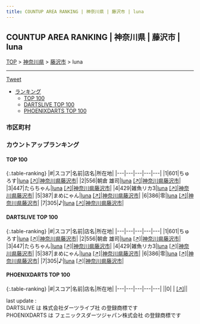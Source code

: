 ```yaml
---
title: COUNTUP AREA RANKING | 神奈川県 | 藤沢市 | luna
---
```

## COUNTUP AREA RANKING | 神奈川県 | 藤沢市 | luna

[TOP](/darts/rank/) > [神奈川県](/darts/rank/神奈川県/) > [藤沢市](/darts/rank/神奈川県/藤沢市/) > luna

___

<a href="https://twitter.com/share?ref_src=twsrc%5Etfw" data-text="COUNTUP AREA RANKING | 神奈川県藤沢市luna" class="twitter-share-button" data-hashtags="DARTSLIVE,PHOENIXDARTS,darts,ダーツ" data-show-count="false">Tweet</a>

* [ランキング](#カウントアップランキング)
    * [TOP 100](#top-100)
    * [DARTSLIVE TOP 100](#dartslive-top-100)
    * [PHOENIXDARTS TOP 100](#phoenixdarts-top-100)

### 市区町村

<ul>

</ul>

### カウントアップランキング

#### TOP 100



{:.table-ranking}
|#|スコア|名前|店名|所在地|
|---|---|---|---|---|
|1|601|<span class="rank-name-dl">ちゅろす</span>|<a href="/darts/rank/shops/53b3ec32b51020055f9f3321c1147265.html">luna</a> <a href="https://search.dartslive.com/jp/shop/53b3ec32b51020055f9f3321c1147265">[↗]</a>|<a href="/darts/rank/神奈川県/藤沢市">神奈川県藤沢市</a>|
|2|556|<span class="rank-name-dl">朝倉 雄司</span>|<a href="/darts/rank/shops/53b3ec32b51020055f9f3321c1147265.html">luna</a> <a href="https://search.dartslive.com/jp/shop/53b3ec32b51020055f9f3321c1147265">[↗]</a>|<a href="/darts/rank/神奈川県/藤沢市">神奈川県藤沢市</a>|
|3|447|<span class="rank-name-dl">たらちゃん</span>|<a href="/darts/rank/shops/53b3ec32b51020055f9f3321c1147265.html">luna</a> <a href="https://search.dartslive.com/jp/shop/53b3ec32b51020055f9f3321c1147265">[↗]</a>|<a href="/darts/rank/神奈川県/藤沢市">神奈川県藤沢市</a>|
|4|429|<span class="rank-name-dl">雑魚リカ3</span>|<a href="/darts/rank/shops/53b3ec32b51020055f9f3321c1147265.html">luna</a> <a href="https://search.dartslive.com/jp/shop/53b3ec32b51020055f9f3321c1147265">[↗]</a>|<a href="/darts/rank/神奈川県/藤沢市">神奈川県藤沢市</a>|
|5|387|<span class="rank-name-dl">まめにゃん</span>|<a href="/darts/rank/shops/53b3ec32b51020055f9f3321c1147265.html">luna</a> <a href="https://search.dartslive.com/jp/shop/53b3ec32b51020055f9f3321c1147265">[↗]</a>|<a href="/darts/rank/神奈川県/藤沢市">神奈川県藤沢市</a>|
|6|386|<span class="rank-name-dl">零</span>|<a href="/darts/rank/shops/53b3ec32b51020055f9f3321c1147265.html">luna</a> <a href="https://search.dartslive.com/jp/shop/53b3ec32b51020055f9f3321c1147265">[↗]</a>|<a href="/darts/rank/神奈川県/藤沢市">神奈川県藤沢市</a>|
|7|305|<span class="rank-name-dl">♪</span>|<a href="/darts/rank/shops/53b3ec32b51020055f9f3321c1147265.html">luna</a> <a href="https://search.dartslive.com/jp/shop/53b3ec32b51020055f9f3321c1147265">[↗]</a>|<a href="/darts/rank/神奈川県/藤沢市">神奈川県藤沢市</a>|


#### DARTSLIVE TOP 100



{:.table-ranking}
|#|スコア|名前|店名|所在地|
|---|---|---|---|---|
|1|601|<span class="rank-name-dl">ちゅろす</span>|<a href="/darts/rank/shops/53b3ec32b51020055f9f3321c1147265.html">luna</a> <a href="https://search.dartslive.com/jp/shop/53b3ec32b51020055f9f3321c1147265">[↗]</a>|<a href="/darts/rank/神奈川県/藤沢市">神奈川県藤沢市</a>|
|2|556|<span class="rank-name-dl">朝倉 雄司</span>|<a href="/darts/rank/shops/53b3ec32b51020055f9f3321c1147265.html">luna</a> <a href="https://search.dartslive.com/jp/shop/53b3ec32b51020055f9f3321c1147265">[↗]</a>|<a href="/darts/rank/神奈川県/藤沢市">神奈川県藤沢市</a>|
|3|447|<span class="rank-name-dl">たらちゃん</span>|<a href="/darts/rank/shops/53b3ec32b51020055f9f3321c1147265.html">luna</a> <a href="https://search.dartslive.com/jp/shop/53b3ec32b51020055f9f3321c1147265">[↗]</a>|<a href="/darts/rank/神奈川県/藤沢市">神奈川県藤沢市</a>|
|4|429|<span class="rank-name-dl">雑魚リカ3</span>|<a href="/darts/rank/shops/53b3ec32b51020055f9f3321c1147265.html">luna</a> <a href="https://search.dartslive.com/jp/shop/53b3ec32b51020055f9f3321c1147265">[↗]</a>|<a href="/darts/rank/神奈川県/藤沢市">神奈川県藤沢市</a>|
|5|387|<span class="rank-name-dl">まめにゃん</span>|<a href="/darts/rank/shops/53b3ec32b51020055f9f3321c1147265.html">luna</a> <a href="https://search.dartslive.com/jp/shop/53b3ec32b51020055f9f3321c1147265">[↗]</a>|<a href="/darts/rank/神奈川県/藤沢市">神奈川県藤沢市</a>|
|6|386|<span class="rank-name-dl">零</span>|<a href="/darts/rank/shops/53b3ec32b51020055f9f3321c1147265.html">luna</a> <a href="https://search.dartslive.com/jp/shop/53b3ec32b51020055f9f3321c1147265">[↗]</a>|<a href="/darts/rank/神奈川県/藤沢市">神奈川県藤沢市</a>|
|7|305|<span class="rank-name-dl">♪</span>|<a href="/darts/rank/shops/53b3ec32b51020055f9f3321c1147265.html">luna</a> <a href="https://search.dartslive.com/jp/shop/53b3ec32b51020055f9f3321c1147265">[↗]</a>|<a href="/darts/rank/神奈川県/藤沢市">神奈川県藤沢市</a>|


#### PHOENIXDARTS TOP 100



{:.table-ranking}
|#|スコア|名前|店名|所在地|
|---|---|---|---|---|
||0|<span class="rank-name-dl"> </span>|<a href="/darts/rank/shops/.html"></a> <a href="">[↗]</a>|<a href="/darts/rank//"></a>|


<div class="footer border-top border-gray-light mt-5 pt-3 text-right text-gray">
    last update : <span style="font-weight: italic" id="foot_last_modified"></span><br />
    DARTSLIVE は 株式会社ダーツライブ社 の登録商標です<br />
    PHOENIXDARTS は フェニックスダーツジャパン株式会社 の登録商標です<br />
</div>

<script src="https://cdnjs.cloudflare.com/ajax/libs/jquery.tablesorter/2.31.3/js/jquery.tablesorter.min.js" integrity="sha512-qzgd5cYSZcosqpzpn7zF2ZId8f/8CHmFKZ8j7mU4OUXTNRd5g+ZHBPsgKEwoqxCtdQvExE5LprwwPAgoicguNg==" crossorigin="anonymous" referrerpolicy="no-referrer"></script>
<link rel="stylesheet" href="https://cdnjs.cloudflare.com/ajax/libs/jquery.tablesorter/2.31.3/css/theme.default.min.css" integrity="sha512-wghhOJkjQX0Lh3NSWvNKeZ0ZpNn+SPVXX1Qyc9OCaogADktxrBiBdKGDoqVUOyhStvMBmJQ8ZdMHiR3wuEq8+w==" crossorigin="anonymous" referrerpolicy="no-referrer" />
<script>
$(function() {
    $(".table-ranking").tablesorter({sortList:[[0, 0]]});
    $("#foot_last_modified").text(formatDate(new Date(document.lastModified), 'yyyy-MM-dd HH:mm:ss'));
});
</script>

<script async src="https://platform.twitter.com/widgets.js" charset="utf-8"></script>